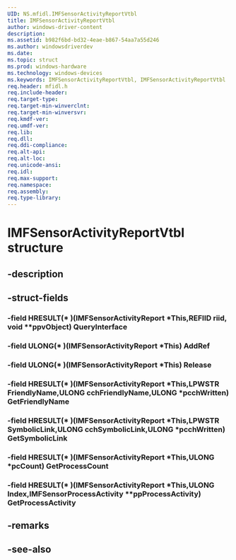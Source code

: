 ```yaml
---
UID: NS.mfidl.IMFSensorActivityReportVtbl
title: IMFSensorActivityReportVtbl
author: windows-driver-content
description: 
ms.assetid: b982f6bd-bd32-4eae-b867-54aa7a55d246
ms.author: windowsdriverdev
ms.date: 
ms.topic: struct
ms.prod: windows-hardware
ms.technology: windows-devices
ms.keywords: IMFSensorActivityReportVtbl, IMFSensorActivityReportVtbl
req.header: mfidl.h
req.include-header:
req.target-type:
req.target-min-winverclnt:
req.target-min-winversvr:
req.kmdf-ver:
req.umdf-ver:
req.lib:
req.dll:
req.ddi-compliance:
req.alt-api:
req.alt-loc:
req.unicode-ansi:
req.idl:
req.max-support:
req.namespace:
req.assembly:
req.type-library:
---
```


# IMFSensorActivityReportVtbl structure

## -description



## -struct-fields

### -field HRESULT(* )(IMFSensorActivityReport *This,REFIID riid, void **ppvObject) QueryInterface			
 	
### -field ULONG(* )(IMFSensorActivityReport *This) AddRef			
 	
### -field ULONG(* )(IMFSensorActivityReport *This) Release			
 	
### -field HRESULT(* )(IMFSensorActivityReport *This,LPWSTR FriendlyName,ULONG cchFriendlyName,ULONG *pcchWritten) GetFriendlyName			
 	
### -field HRESULT(* )(IMFSensorActivityReport *This,LPWSTR SymbolicLink,ULONG cchSymbolicLink,ULONG *pcchWritten) GetSymbolicLink			
 	
### -field HRESULT(* )(IMFSensorActivityReport *This,ULONG *pcCount) GetProcessCount			
 	
### -field HRESULT(* )(IMFSensorActivityReport *This,ULONG Index,IMFSensorProcessActivity **ppProcessActivity) GetProcessActivity			
 	
## -remarks

## -see-also